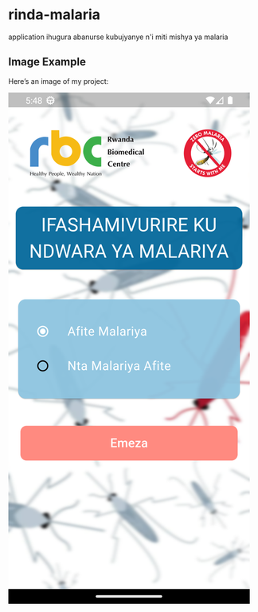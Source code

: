 # rinda-malaria
application ihugura abanurse kubujyanye n'i miti mishya ya malaria


## Image Example

Here’s an image of my project:

![Project Screenshot](./screenshots/page1.png)